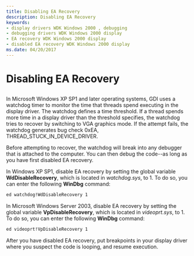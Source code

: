 ```yaml
---
title: Disabling EA Recovery
description: Disabling EA Recovery
keywords:
- display drivers WDK Windows 2000 , debugging
- debugging drivers WDK Windows 2000 display
- EA recovery WDK Windows 2000 display
- disabled EA recovery WDK Windows 2000 display
ms.date: 04/20/2017
---
```


# Disabling EA Recovery


## <span id="ddk_disabling_ea_recovery_gg"></span><span id="DDK_DISABLING_EA_RECOVERY_GG"></span>


In Microsoft Windows XP SP1 and later operating systems, GDI uses a watchdog timer to monitor the time that threads spend executing in the display driver. The watchdog defines a time threshold. If a thread spends more time in a display driver than the threshold specifies, the watchdog tries to recover by switching to VGA graphics mode. If the attempt fails, the watchdog generates bug check 0xEA, THREAD\_STUCK\_IN\_DEVICE\_DRIVER.

Before attempting to recover, the watchdog will break into any debugger that is attached to the computer. You can then debug the code--as long as you have first disabled EA recovery.

In Windows XP SP1, disable EA recovery by setting the global variable **WdDisableRecovery**, which is located in *watchdog.sys*, to 1. To do so, you can enter the following **WinDbg** command:

```cmd
ed watchdog!WdDisableRecovery 1
```

In Microsoft Windows Server 2003, disable EA recovery by setting the global variable **VpDisableRecovery**, which is located in *videoprt.sys*, to 1. To do so, you can enter the following **WinDbg** command:

```cmd
ed videoprt!VpDisableRecovery 1
```

After you have disabled EA recovery, put breakpoints in your display driver where you suspect the code is looping, and resume execution.

 

 





